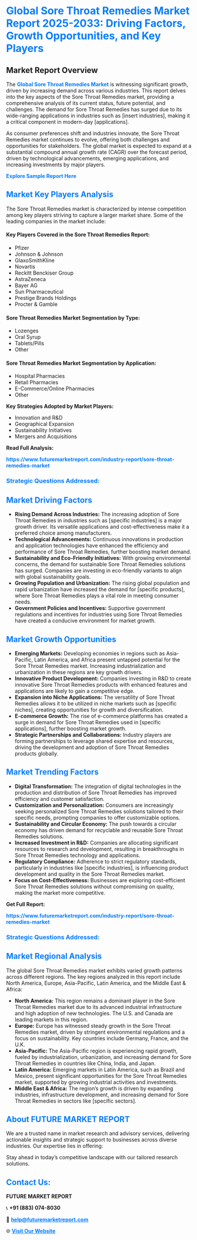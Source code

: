 <h1 style="color: #007BFF;">Global Sore Throat Remedies Market Report 2025-2033: Driving Factors, Growth Opportunities, and Key Players</h1>

<section id="overview">
<h2>Market Report Overview</h2>
<p>The <a href="https://www.futuremarketreport.com/industry-report/sore-throat-remedies-market" style="color: #007BFF; text-decoration: none;"><strong>Global Sore Throat Remedies Market</strong></a> is witnessing significant growth, driven by increasing demand across various industries. This report delves into the key aspects of the Sore Throat Remedies market, providing a comprehensive analysis of its current status, future potential, and challenges. The demand for Sore Throat Remedies has surged due to its wide-ranging applications in industries such as [insert industries], making it a critical component in modern-day [applications].</p>
<p>As consumer preferences shift and industries innovate, the Sore Throat Remedies market continues to evolve, offering both challenges and opportunities for stakeholders. The global market is expected to expand at a substantial compound annual growth rate (CAGR) over the forecast period, driven by technological advancements, emerging applications, and increasing investments by major players.</p>
</section>

<section id="overview">
<p><a href="https://www.futuremarketreport.com/request-sample/reportId=101931" style="color: #007BFF; text-decoration: none;"><strong>Explore Sample Report Here</strong></a></p>
</section>

<section id="key-players">
<h2 style="color: #007BFF;">Market Key Players Analysis</h2>
<p>The Sore Throat Remedies market is characterized by intense competition among key players striving to capture a larger market share. Some of the leading companies in the market include:</p>
<h4>Key Players Covered in the Sore Throat Remedies Report:</h4>
<ul><li>Pfizer</li><li>Johnson &amp; Johnson</li><li>GlaxoSmithKline</li><li>Novartis</li><li>Reckitt Benckiser Group</li><li>AstraZeneca</li><li>Bayer AG</li><li>Sun Pharmaceutical</li><li>Prestige Brands Holdings</li><li>Procter &amp; Gamble</li></ul>
<h4>Sore Throat Remedies Market Segmentation by Type:</h4>
<ul><li>Lozenges</li><li>Oral Syrup</li><li>Tablets/Pills</li><li>Other</li></ul>

<h4>Sore Throat Remedies Market Segmentation by Application:</h4>
<ul><li>Hospital Pharmacies</li><li>Retail Pharmacies</li><li>E-Commerce/Online Pharmacies</li><li>Other</li></ul>
<p><strong>Key Strategies Adopted by Market Players:</strong></p>
<ul>
<li>Innovation and R&D</li>
<li>Geographical Expansion</li>
<li>Sustainability Initiatives</li>
<li>Mergers and Acquisitions</li>
</ul>
</section>

<section>
<p><strong>Read Full Analysis: </strong></p><a href="https://www.futuremarketreport.com/industry-report/sore-throat-remedies-market" style="color: #007BFF; text-decoration: none;"><strong>https://www.futuremarketreport.com/industry-report/sore-throat-remedies-market</strong></a>
<h3 style="color: #007BFF;">Strategic Questions Addressed:</h3>
</section>

<section id="driving-factors">
<h2 style="color: #007BFF;">Market Driving Factors</h2>
<ul>
<li><strong>Rising Demand Across Industries:</strong> The increasing adoption of Sore Throat Remedies in industries such as [specific industries] is a major growth driver. Its versatile applications and cost-effectiveness make it a preferred choice among manufacturers.</li>
<li><strong>Technological Advancements:</strong> Continuous innovations in production and application technologies have enhanced the efficiency and performance of Sore Throat Remedies, further boosting market demand.</li>
<li><strong>Sustainability and Eco-Friendly Initiatives:</strong> With growing environmental concerns, the demand for sustainable Sore Throat Remedies solutions has surged. Companies are investing in eco-friendly variants to align with global sustainability goals.</li>
<li><strong>Growing Population and Urbanization:</strong> The rising global population and rapid urbanization have increased the demand for [specific products], where Sore Throat Remedies plays a vital role in meeting consumer needs.</li>
<li><strong>Government Policies and Incentives:</strong> Supportive government regulations and incentives for industries using Sore Throat Remedies have created a conducive environment for market growth.</li>
</ul>
</section>

<section id="growth-opportunities">
<h2 style="color: #007BFF;">Market Growth Opportunities</h2>
<ul>
<li><strong>Emerging Markets:</strong> Developing economies in regions such as Asia-Pacific, Latin America, and Africa present untapped potential for the Sore Throat Remedies market. Increasing industrialization and urbanization in these regions are key growth drivers.</li>
<li><strong>Innovative Product Development:</strong> Companies investing in R&D to create innovative Sore Throat Remedies products with enhanced features and applications are likely to gain a competitive edge.</li>
<li><strong>Expansion into Niche Applications:</strong> The versatility of Sore Throat Remedies allows it to be utilized in niche markets such as [specific niches], creating opportunities for growth and diversification.</li>
<li><strong>E-commerce Growth:</strong> The rise of e-commerce platforms has created a surge in demand for Sore Throat Remedies used in [specific applications], further boosting market growth.</li>
<li><strong>Strategic Partnerships and Collaborations:</strong> Industry players are forming partnerships to leverage shared expertise and resources, driving the development and adoption of Sore Throat Remedies products globally.</li>
</ul>
</section>

<section id="trending-factors">
<h2 style="color: #007BFF;">Market Trending Factors</h2>
<ul>
<li><strong>Digital Transformation:</strong> The integration of digital technologies in the production and distribution of Sore Throat Remedies has improved efficiency and customer satisfaction.</li>
<li><strong>Customization and Personalization:</strong> Consumers are increasingly seeking personalized Sore Throat Remedies solutions tailored to their specific needs, prompting companies to offer customizable options.</li>
<li><strong>Sustainability and Circular Economy:</strong> The push towards a circular economy has driven demand for recyclable and reusable Sore Throat Remedies solutions.</li>
<li><strong>Increased Investment in R&D:</strong> Companies are allocating significant resources to research and development, resulting in breakthroughs in Sore Throat Remedies technology and applications.</li>
<li><strong>Regulatory Compliance:</strong> Adherence to strict regulatory standards, particularly in industries like [specific industries], is influencing product development and quality in the Sore Throat Remedies market.</li>
<li><strong>Focus on Cost-Effectiveness:</strong> Businesses are exploring cost-efficient Sore Throat Remedies solutions without compromising on quality, making the market more competitive.</li>
</ul>
</section>

<section>
<p><strong>Get Full Report: </strong></p><a href="https://www.futuremarketreport.com/industry-report/sore-throat-remedies-market" style="color: #007BFF; text-decoration: none;"><strong>https://www.futuremarketreport.com/industry-report/sore-throat-remedies-market</strong></a>
<h3 style="color: #007BFF;">Strategic Questions Addressed:</h3>
</section>


<section id="regional-analysis">
<h2 style="color: #007BFF;">Market Regional Analysis</h2>
<p>The global Sore Throat Remedies market exhibits varied growth patterns across different regions. The key regions analyzed in this report include North America, Europe, Asia-Pacific, Latin America, and the Middle East & Africa:</p>
<ul>
<li><strong>North America:</strong> This region remains a dominant player in the Sore Throat Remedies market due to its advanced industrial infrastructure and high adoption of new technologies. The U.S. and Canada are leading markets in this region.</li>
<li><strong>Europe:</strong> Europe has witnessed steady growth in the Sore Throat Remedies market, driven by stringent environmental regulations and a focus on sustainability. Key countries include Germany, France, and the U.K.</li>
<li><strong>Asia-Pacific:</strong> The Asia-Pacific region is experiencing rapid growth, fueled by industrialization, urbanization, and increasing demand for Sore Throat Remedies in countries like China, India, and Japan.</li>
<li><strong>Latin America:</strong> Emerging markets in Latin America, such as Brazil and Mexico, present significant opportunities for the Sore Throat Remedies market, supported by growing industrial activities and investments.</li>
<li><strong>Middle East & Africa:</strong> The region’s growth is driven by expanding industries, infrastructure development, and increasing demand for Sore Throat Remedies in sectors like [specific sectors].</li>
</ul>
</section>

<footer>
<h2 style="color: #007BFF;">About FUTURE MARKET REPORT</h2>
<p>We are a trusted name in market research and advisory services, delivering actionable insights and strategic support to businesses across diverse industries. Our expertise lies in offering:</p>

<p>Stay ahead in today’s competitive landscape with our tailored research solutions.</p>

<h2 style="color: #007BFF;">Contact Us:</h2>
<p><strong>FUTURE MARKET REPORT</strong></p>
<p>📞 <strong>+91 (883) 074-8030</strong></p>
<p>📧 <strong><a href="mailto:help@futuremarketreport.com" style="color: #007BFF;">help@futuremarketreport.com</a></strong></p>
<p>🌐 <strong><a href="https://www.futuremarketreport.com/" style="color: #007BFF;">Visit Our Website</a></strong></p>
</footer>